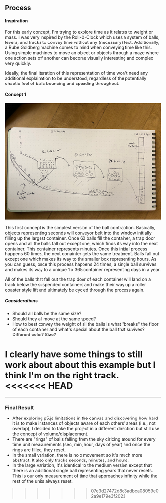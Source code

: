 ## Process

#### Inspiration

For this early concept, I'm trying to explore time as it relates to weight or mass. I was very inspired by the Roll-O-Clock which uses a system of balls, levers, and tracks to convey time without any (necessary) text. Additionally, a Rube Goldberg machine comes to mind when conveying time like this. Using simple machines to move an object or objects through a maze where one action sets off another can become visually interesting and complex very quickly.

Ideally, the final iteration of this representation of time won't need any additional explaination to be understood, regardless of the potentially chaotic feel of balls bouncing and speeding throughout.

#### Concept 1

![concept 1](concept1.png "Ball contraption")

This first concept is the simplest version of the ball contraption. Basically, objects representing seconds will conveyor belt into the window initially filling up the largest container. Once 60 balls fill the container, a trap door opens and all the balls fall out except one, which finds its way into the next container. This container represents minutes. Once this initial process happens 60 times, the next conainter gets the same treatment. Balls fall out except one which makes its way to the smaller box representing hours. As you can guess, once this process happens 24 times, a single ball survives and makes its way to a unique 1 x 365 container representing days in a year.

All of the balls that fall out the trap door of each container will land on a track below the suspended containers and make their way up a roller coaster style lift and ultimately be cycled through the process again.

##### Considerations

- Should all balls be the same size?
- Should they all move at the same speed?
- How to best convey the weight of all the balls is what "breaks" the floor of each container and what's special about the ball that suvives? Different color? Size?

I clearly have some things to still work about about this example but I think I'm on the right track.
<<<<<<< HEAD
=======

---

### Final Result

- After exploring p5.js limitations in the canvas and discovering how hard it is to make instances of objects aware of each others' areas (i.e., not overlap), I decided to take the project in a different direction but still use the concept of volume/displacement.
- There are "rings" of balls falling from the sky cirlcing around for every time unit measurements (sec, min, hour, days of year) and once the rings are filled, they reset.
- In the small variation, there is no x movement so it's much more abstract. It also only tracks seconds, minutes, and hours.
- In the large variation, it's identical to the medium version except that there is an additional single ball representing years that never resets. This is our only measurement of time that approaches infinity while the rest of the units always reset.
>>>>>>> 07e3d27472d8c3adbca08059e02a9e179e3f2022

